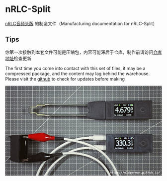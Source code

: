 # nRLC-Split

[nRLC音频头版](https://oldgerman.github.io/1eb159fd/) 的制造文件（Manufacturing documentation for nRLC-Split）

## Tips

你第一次接触到本套文件可能是压缩包，内容可能滞后于仓库，制作前请访问[仓库地址](https://github.com/oldgerman/nRLC-Split)检查更新

The first time you come into contact with this set of files, it may be a compressed package, and the content may lag behind the warehouse. Please visit the [github](https://github.com/oldgerman/nRLC-Split) to check for updates before making

![s_OldGerman制作的初号机和二号机](Images/s_OldGerman制作的初号机和二号机.JPG)
